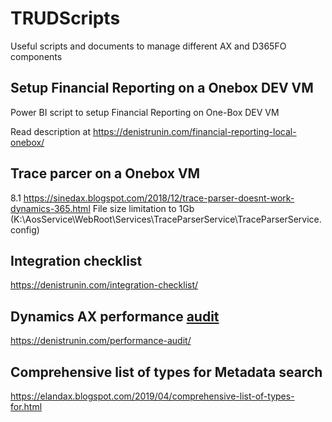 # TRUDScripts
Useful scripts and documents to manage different AX and D365FO components
## Setup Financial Reporting on a Onebox DEV VM
Power BI script to setup Financial Reporting on One-Box DEV VM

Read description at https://denistrunin.com/financial-reporting-local-onebox/

## Trace parcer on a Onebox VM
8.1
https://sinedax.blogspot.com/2018/12/trace-parser-doesnt-work-dynamics-365.html
File size limitation to 1Gb (K:\AosService\WebRoot\Services\TraceParserService\TraceParserService.config)

## Integration checklist
https://denistrunin.com/integration-checklist/

## Dynamics AX performance [audit](https://github.com/TrudAX/TRUDScripts/blob/master/Performance/AX%20Technical%20Audit.md)

https://denistrunin.com/performance-audit/

## Comprehensive list of types for Metadata search 
https://elandax.blogspot.com/2019/04/comprehensive-list-of-types-for.html

